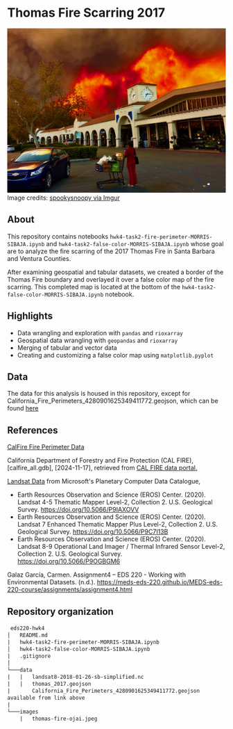# Thomas Fire Scarring 2017

![thomas fire image](images/thomas-fire-ojai.jpeg)
Image credits: [spookysnoopy via Imgur](https://imgur.com/gallery/thomas-fire-ojai-california-OJdjw)


## About
This repository contains notebooks `hwk4-task2-fire-perimeter-MORRIS-SIBAJA.ipynb` and `hwk4-task2-false-color-MORRIS-SIBAJA.ipynb` whose goal are to analyze the fire scarring of the 2017 Thomas Fire in Santa Barbara and Ventura Counties.

After examining geospatial and tabular datasets, we created a border of the Thomas Fire boundary and overlayed it over a false color map of the fire scarring.
This completed map is located at the bottom of the `hwk4-task2-false-color-MORRIS-SIBAJA.ipynb` notebook.

## Highlights

- Data wrangling and exploration with `pandas` and `rioxarray`
- Geospatial data wrangling with `geopandas` and `rioxarray`
- Merging of tabular and vector data
- Creating and customizing a false color map using `matplotlib.pyplot`

## Data

The data for this analysis is housed in this repository, except for California_Fire_Perimeters_4280901625349411772.geojson, which can be found [here](https://gis.data.cnra.ca.gov/api/download/v1/items/e3802d2abf8741a187e73a9db49d68fe/geojson?layers=0)

## References

[CalFire Fire Perimeter Data](https://www.fire.ca.gov/what-we-do/fire-resource-assessment-program/fire-perimeters)

California Department of Forestry and Fire Protection (CAL FIRE), [calfire_all.gdb], [2024-11-17], retrieved from [CAL FIRE data portal.](https://www.fire.ca.gov/what-we-do/fire-resource-assessment-program/fire-perimeters)

[Landsat Data](https://planetarycomputer.microsoft.com/dataset/landsat-c2-l2) from Microsoft's Planetary Computer Data Catalogue,

- Earth Resources Observation and Science (EROS) Center. (2020). Landsat 4-5 Thematic Mapper Level-2, Collection 2. U.S. Geological Survey. https://doi.org/10.5066/P9IAXOVV
- Earth Resources Observation and Science (EROS) Center. (2020). Landsat 7 Enhanced Thematic Mapper Plus Level-2, Collection 2. U.S. Geological Survey. https://doi.org/10.5066/P9C7I13B
- Earth Resources Observation and Science (EROS) Center. (2020). Landsat 8-9 Operational Land Imager / Thermal Infrared Sensor Level-2, Collection 2. U.S. Geological Survey. https://doi.org/10.5066/P9OGBGM6

Galaz García, Carmen. Assignment4 – EDS 220 - Working with Environmental Datasets. (n.d.). https://meds-eds-220.github.io/MEDS-eds-220-course/assignments/assignment4.html

## Repository organization

```
 eds220-hwk4
│   README.md
|   hwk4-task2-fire-perimeter-MORRIS-SIBAJA.ipynb
│   hwk4-task2-false-color-MORRIS-SIBAJA.ipynb
|   .gitignore
│
└───data
|   |   landsat8-2018-01-26-sb-simplified.nc
|   |   thomas_2017.geojson
|       California_Fire_Perimeters_4280901625349411772.geojson available from link above
|
└───images
    |   thomas-fire-ojai.jpeg
```
